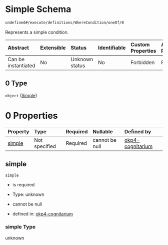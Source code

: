 # Simple Schema

```txt
undefined#/execute/definitions/WhereCondition/oneOf/0
```

Represents a simple condition.

| Abstract            | Extensible | Status         | Identifiable | Custom Properties | Additional Properties | Access Restrictions | Defined In                                                                     |
| :------------------ | :--------- | :------------- | :----------- | :---------------- | :-------------------- | :------------------ | :----------------------------------------------------------------------------- |
| Can be instantiated | No         | Unknown status | No           | Forbidden         | Forbidden             | none                | [okp4-cognitarium.json\*](schema/okp4-cognitarium.json "open original schema") |

## 0 Type

`object` ([Simple](okp4-cognitarium-executemsg-definitions-wherecondition-oneof-simple.md))

# 0 Properties

| Property          | Type          | Required | Nullable       | Defined by                                                                                                                                                                             |
| :---------------- | :------------ | :------- | :------------- | :------------------------------------------------------------------------------------------------------------------------------------------------------------------------------------- |
| [simple](#simple) | Not specified | Required | cannot be null | [okp4-cognitarium](okp4-cognitarium-executemsg-definitions-wherecondition-oneof-simple-properties-simple.md "undefined#/execute/definitions/WhereCondition/oneOf/0/properties/simple") |

## simple



`simple`

*   is required

*   Type: unknown

*   cannot be null

*   defined in: [okp4-cognitarium](okp4-cognitarium-executemsg-definitions-wherecondition-oneof-simple-properties-simple.md "undefined#/execute/definitions/WhereCondition/oneOf/0/properties/simple")

### simple Type

unknown
